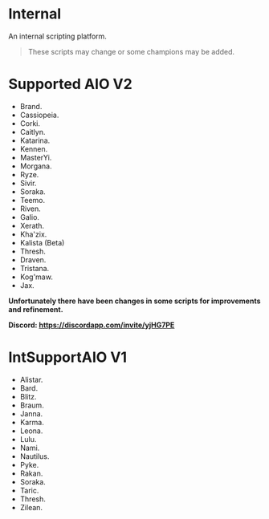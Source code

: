 # Internal
An internal scripting platform.

> These scripts may change or some champions may be added.

# Supported AIO V2
  * Brand.
  * Cassiopeia.
  * Corki.
  * Caitlyn.
  * Katarina.
  * Kennen.
  * MasterYi.
  * Morgana.
  * Ryze.
  * Sivir.
  * Soraka.
  * Teemo.
  * Riven.
  * Galio.
  * Xerath.
  * Kha'zix.
  * Kalista (Beta)
  * Thresh.
  * Draven.
  * Tristana.
  * Kog'maw.
  * Jax.

**Unfortunately there have been changes in some scripts for improvements and refinement.**

**Discord: https://discordapp.com/invite/yjHG7PE**

# IntSupportAIO V1

  * Alistar.
  * Bard.
  * Blitz.
  * Braum.
  * Janna.
  * Karma.
  * Leona.
  * Lulu.
  * Nami.
  * Nautilus.
  * Pyke.
  * Rakan.
  * Soraka.
  * Taric.
  * Thresh.
  * Zilean.
